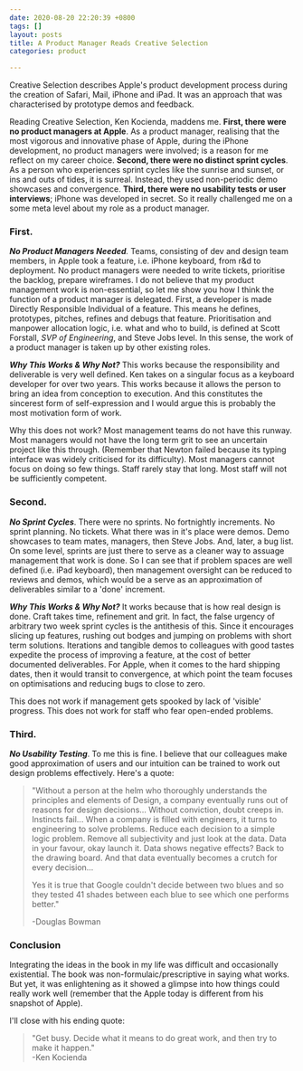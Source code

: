 ```yaml
---
date: 2020-08-20 22:20:39 +0800
tags: []
layout: posts
title: A Product Manager Reads Creative Selection
categories: product

---
```

Creative Selection describes Apple's product development process during the creation of Safari, Mail, iPhone and iPad. It was an approach that was characterised by prototype demos and feedback.

Reading Creative Selection, Ken Kocienda, maddens me. **First, there were no product managers at Apple**. As a product manager, realising that the most vigorous and innovative phase of Apple, during the iPhone development, no product managers were involved; is a reason for me reflect on my career choice. **Second, there were no distinct sprint cycles**. As a person who experiences sprint cycles like the sunrise and sunset, or ins and outs of tides, it is surreal. Instead, they used non-periodic demo showcases and convergence. **Third, there were no usability tests or user interviews**; iPhone was developed in secret. So it really challenged me on a some meta level about my role as a product manager.

### First.

**_No Product Managers Needed_**_._ Teams, consisting of dev and design team members, in Apple took a feature, i.e. iPhone keyboard, from r&d to deployment. No product managers were needed to write tickets, prioritise the backlog, prepare wireframes. I do not believe that my product management work is non-essential, so let me show you how I think the function of a product manager is delegated. First, a developer is made Directly Responsible Individual of a feature. This means he defines, prototypes, pitches, refines and debugs that feature. Prioritisation and manpower allocation logic, i.e. what and who to build, is defined at Scott Forstall, _SVP of Engineering_, and Steve Jobs level. In this sense, the work of a product manager is taken up by other existing roles.

**_Why This Works & Why Not?_** This works because the responsibility and deliverable is very well defined. Ken takes on a singular focus as a keyboard developer for over two years. This works because it allows the person to bring an idea from conception to execution. And this constitutes the sincerest form of self-expression and I would argue this is probably the most motivation form of work. 

Why this does not work? Most management teams do not have this runway. Most managers would not have the long term grit to see an uncertain project like this through. (Remember that Newton failed because its typing interface was widely criticised for its difficulty). Most managers cannot focus on doing so few things. Staff rarely stay that long. Most staff will not be sufficiently competent.

### Second. 

**_No Sprint Cycles_**. There were no sprints. No fortnightly increments. No sprint planning. No tickets. What there was in it's place were demos. Demo showcases to team mates, managers, then Steve Jobs. And, later, a bug list. On some level, sprints are just there to serve as a cleaner way to assuage management that work is done. So I can see that if problem spaces are well defined (i.e. iPad keyboard), then management oversight can be reduced to reviews and demos, which would be a serve as an approximation of deliverables similar to a 'done' increment.

**_Why This Works & Why Not?_** It works because that is how real design is done. Craft takes time, refinement and grit. In fact, the false urgency of arbitrary two week sprint cycles is the antithesis of this. Since it encourages slicing up features, rushing out bodges and jumping on problems with short term solutions. Iterations and tangible demos to colleagues with good tastes expedite the process of improving a feature, at the cost of better documented deliverables. For Apple, when it comes to the hard shipping dates, then it would transit to convergence, at which point the team focuses on optimisations and reducing bugs to close to zero. 

This does not work if management gets spooked by lack of 'visible' progress. This does not work for staff who fear open-ended problems. 

### Third.

**_No Usability Testing_**. To me this is fine. I believe that our colleagues make good approximation of users and our intuition can be trained to work out design problems effectively. Here's a quote:

> "Without a person at the helm who thoroughly understands the principles and elements of Design, a company eventually runs out of reasons for design decisions... Without conviction, doubt creeps in. Instincts fail... When a company is filled with engineers, it turns to engineering to solve problems. Reduce each decision to a simple logic problem. Remove all subjectivity and just look at the data. Data in your favour, okay launch it. Data shows negative effects? Back to the drawing board. And that data eventually becomes a crutch for every decision...
>
> Yes it is true that Google couldn't decide between two blues and so they tested 41 shades between each blue to see which one performs better."
>
> \-Douglas Bowman

### Conclusion

Integrating the ideas in the book in my life was difficult and occasionally existential. The book was non-formulaic/prescriptive in saying what works. But yet, it was enlightening as it showed a glimpse into how things could really work well (remember that the Apple today is different from his snapshot of Apple). 

I'll close with his ending quote:

> "Get busy. Decide what it means to do great work, and then try to make it happen."  
> \-Ken Kocienda